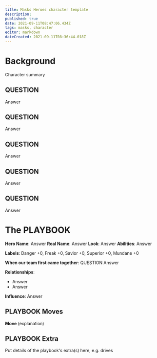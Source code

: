 ```yaml
---
title: Masks Heroes character template
description: 
published: true
date: 2021-09-11T08:47:06.434Z
tags: masks, character
editor: markdown
dateCreated: 2021-09-11T08:36:44.018Z
---
```


# Background
Character summary

## QUESTION
Answer

## QUESTION
Answer

## QUESTION
Answer

## QUESTION
Answer

## QUESTION
Answer

# The PLAYBOOK
**Hero Name**: Answer
**Real Name**: Answer
**Look**: Answer
**Abilities**: Answer

**Labels**: Danger +0, Freak +0, Savior +0, Superior +0, Mundane +0

**When our team first came together**: QUESTION
Answer

**Relationships**:
- Answer
- Answer

**Influence**: Answer

## PLAYBOOK Moves

**Move** (explanation)

## PLAYBOOK Extra

Put details of the playbook's extra(s) here, e.g. drives